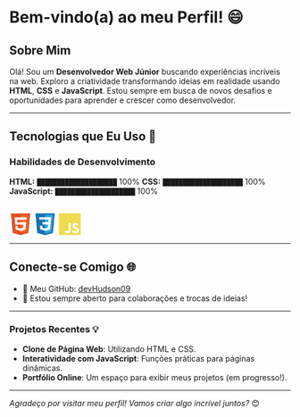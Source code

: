 # Bem-vindo(a) ao meu Perfil! 😄

## Sobre Mim
Olá! Sou um **Desenvolvedor Web Júnior** buscando experiências incríveis na web. Exploro a criatividade transformando ideias em realidade usando **HTML**, **CSS** e **JavaScript**. Estou sempre em busca de novos desafios e oportunidades para aprender e crescer como desenvolvedor.

---

## Tecnologias que Eu Uso 🚀

### Habilidades de Desenvolvimento

**HTML:** `████████████████████` 100%
**CSS:** `████████████████████` 100%
**JavaScript:** `████████████████████` 100%

<br>

<div style="display: inline_block">
  <img align="center" alt="HTML5" height="40" width="40" src="https://raw.githubusercontent.com/devicons/devicon/master/icons/html5/html5-original.svg">
  <img align="center" alt="CSS3" height="40" width="40" src="https://raw.githubusercontent.com/devicons/devicon/master/icons/css3/css3-original.svg">
  <img align="center" alt="JavaScript" height="40" width="40" src="https://raw.githubusercontent.com/devicons/devicon/master/icons/javascript/javascript-plain.svg">
</div>

---

## Conecte-se Comigo 🌐
- 🌟 Meu GitHub: [devHudson09](https://github.com/devHudson09)
- 💬 Estou sempre aberto para colaborações e trocas de ideias!

---

### Projetos Recentes 💡
- **Clone de Página Web**: Utilizando HTML e CSS.
- **Interatividade com JavaScript**: Funções práticas para páginas dinâmicas.
- **Portfólio Online**: Um espaço para exibir meus projetos (em progresso!).

---

_Agradeço por visitar meu perfil! Vamos criar algo incrível juntos?_ 😊
